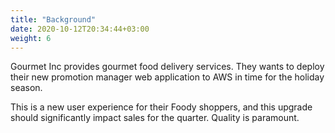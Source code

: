 ```yaml
---
title: "Background"
date: 2020-10-12T20:34:44+03:00
weight: 6
---
```


Gourmet Inc provides gourmet food delivery services. They wants to deploy their new promotion manager web application to AWS in time for the holiday season.

This is a new user experience for their Foody shoppers, and this upgrade should significantly impact sales for the quarter. Quality is paramount.